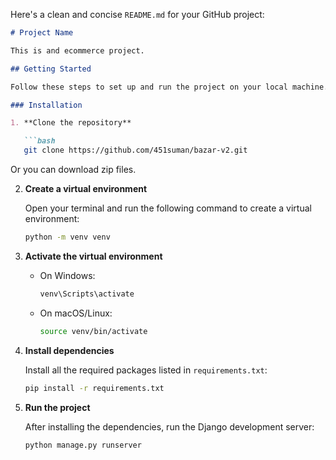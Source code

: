 Here's a clean and concise `README.md` for your GitHub project:

```markdown
# Project Name

This is and ecommerce project.

## Getting Started

Follow these steps to set up and run the project on your local machine.

### Installation

1. **Clone the repository**

   ```bash
   git clone https://github.com/451suman/bazar-v2.git
   ```
   Or you can download zip files.

2. **Create a virtual environment**

   Open your terminal and run the following command to create a virtual environment:

   ```bash
   python -m venv venv
   ```

3. **Activate the virtual environment**

   - On Windows:

     ```bash
     venv\Scripts\activate
     ```

   - On macOS/Linux:

     ```bash
     source venv/bin/activate
     ```

4. **Install dependencies**

   Install all the required packages listed in `requirements.txt`:

   ```bash
   pip install -r requirements.txt
   ```

5. **Run the project**

   After installing the dependencies, run the Django development server:

   ```bash
   python manage.py runserver
   ```
